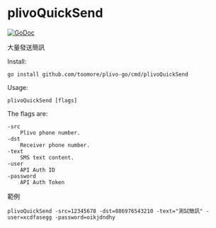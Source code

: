 plivoQuickSend
===============

[![GoDoc](https://godoc.org/github.com/toomore/plivo-go/cmd/plivoQuickSend?status.svg)](https://godoc.org/github.com/toomore/plivo-go/cmd/plivoQuickSend)

大量發送簡訊

Install:

	go install github.com/toomore/plivo-go/cmd/plivoQuickSend

Usage:

	plivoQuickSend [flags]

The flags are:

	-src
		Plivo phone number.
	-dst
		Receiver phone number.
	-text
		SMS text content.
	-user
		API Auth ID
	-password
		API Auth Token

範例

	plivoQuickSend -src=12345678 -dst=886976543210 -text="測試簡訊" -user=xcdfasegg -password=oikjdndhy

